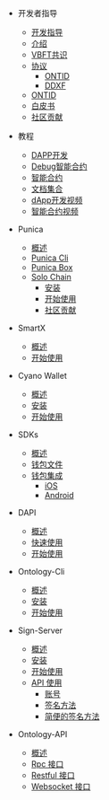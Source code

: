 - 开发者指导
  - [开发指导](docs-cn/DeveloperGuide/developer-guide.md)
  - [介绍](docs-cn/DeveloperGuide/installation.md)
  - [VBFT共识](docs-cn/DeveloperGuide/VBFT-introduction.md)
  - [协议](docs-cn/DeveloperGuide/protocol.md)
     - [ONTID](docs-cn/DeveloperGuide/ontid.md)
     - [DDXF](docs-cn/DeveloperGuide/ddxf.md)
  - [ONTID](docs-cn/DeveloperGuide/ontid.md)
  - [白皮书](docs-cn/DeveloperGuide/white-papers.md)
  - [社区贡献](docs-cn/DeveloperGuide/contributions-guide.md)
- 教程
  - [DAPP开发](docs-cn/Tutorials/00-dapp_development.md)  
  - [Debug智能合约](docs-cn/Tutorials/01-debug-a-Smart-Contract.md)
  - [智能合约](docs-cn/Tutorials/02-smartcontract-template.md)
  - [文档集合](docs-cn/Tutorials/03-docs-collect.md)
  - [dApp开发视频](docs-cn/Tutorials/04-learning-dapp-video.md)
  - [智能合约视频](docs-cn/Tutorials/05-learning-sc-video.md)
- Punica
  - [概述](docs-cn/Punica/punica.md)
  - [Punica Cli](docs-cn/Punica/punica-cli.md)
  - [Punica Box](docs-cn/Punica/punica-box.md)
  - [Solo Chain](docs-cn/Punica/solo-chain/00-overview.md)
      - [安装](docs-cn/Punica/solo-chain/01-installation.md)
      - [开始使用](docs-cn/Punica/solo-chain/02-getting-started.md)
      - [社区贡献](docs-cn/Punica/solo-chain/03-contributing.md)

- SmartX
  - [概述](docs-cn/SmartX/overview.md)
  - [开始使用](docs-cn/SmartX/getting-started.md)

- Cyano Wallet
  - [概述](docs-cn/Cyano/00-overview.md)
  - [安装](docs-cn/Cyano/01-installation.md)
  - [开始使用](docs-cn/Cyano/02-getting-started.md)

- SDKs
  - [概述](docs-cn/SDKs/00-overview.md)
  - [钱包文件](docs-cn/SDKs/01-wallet-file-specification.md)
  - [钱包集成](docs-cn/SDKs/02-wallet-intergration.md)
      - [iOS](docs-cn/SDKs/ontology_wallet_dev_ts_sdk_zh.md)
      - [Android](docs-cn/SDKs/ontology_wallet_dev_android_zh.md)
- DAPI
  - [概述](docs-cn/dApi/overview.md)
  - [快速使用](docs-cn/dApi/quickstart.md)
  - [开始使用](docs-cn/dApi/getting-started.md)

- Ontology-Cli
  - [概述](docs-cn/OntologyCli/overview.md)
  - [安装](docs-cn/OntologyCli/installation.md)
  - [开始使用](docs-cn/OntologyCli/getting-started.md)

- Sign-Server
  - [概述](docs-en/SignServer/00-overview.md)
  - [安装](docs-en/SignServer/01-installation.md)
  - [开始使用](docs-en/SignServer/02-getting-started.md)
  - [API 使用](docs-en/SignServer/03-api-usage.md)
      - [账号](docs-en/SignServer/04-api-account-methods.md)
      - [签名方法](docs-en/SignServer/05-api-signing-methods.md)
      - [简便的签名方法](docs-en/SignServer/06-api-signing-convinience-methods.md)
      
- Ontology-API
  - [概述](docs-en/API/00-overview.md)
  - [Rpc 接口](docs-en/API/01-rpc_api.md)
  - [Restful 接口](docs-en/API/02-restful_api.md)
  - [Websocket 接口](docs-en/API/03-websocket_api.md)